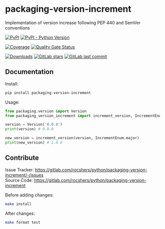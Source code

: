 # packaging-version-increment

Implementation of version increase following PEP 440 and SemVer conventions

[![PyPI](https://img.shields.io/pypi/v/packaging-version-increment)](https://pypi.org/project/packaging-version-increment/)
[![PyPI - Python Version](https://img.shields.io/pypi/pyversions/packaging-version-increment)](https://pypi.org/project/packaging-version-increment/)

[![Coverage](https://sonarcloud.io/api/project_badges/measure?project=rocshers_packaging-version-increment&metric=coverage)](https://sonarcloud.io/summary/new_code?id=rocshers_packaging-version-increment)
[![Quality Gate Status](https://sonarcloud.io/api/project_badges/measure?project=rocshers_packaging-version-increment&metric=alert_status)](https://sonarcloud.io/summary/new_code?id=rocshers_packaging-version-increment)

[![Downloads](https://static.pepy.tech/badge/packaging-version-increment)](https://pepy.tech/project/packaging-version-increment)
[![GitLab stars](https://img.shields.io/gitlab/stars/rocshers/python/packaging-version-increment)](https://gitlab.com/rocshers/python/packaging-version-increment)
[![GitLab last commit](https://img.shields.io/gitlab/last-commit/rocshers/python/packaging-version-increment)](https://gitlab.com/rocshers/python/packaging-version-increment)

## Documentation

Install:

```bash
pip install packaging-version-increment
```

Usage:

```python
from packaging.version import Version
from packaging_version_increment import increment_version, IncrementEnum

version = Version('0.0.0')
print(version) # 0.0.0

new_version = increment_version(version, IncrementEnum.major)
print(new_version) # 1.0.0
```

## Contribute

Issue Tracker: <https://gitlab.com/rocshers/python/packaging-version-increment/-/issues>  
Source Code: <https://gitlab.com/rocshers/python/packaging-version-increment>

Before adding changes:

```bash
make install
```

After changes:

```bash
make format test
```
